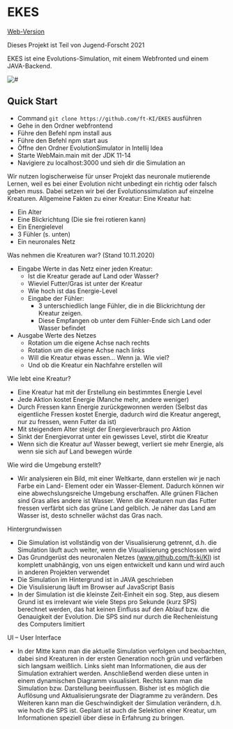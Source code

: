 
# EKES

[Web-Version](https://ekes.tim-arnold.de)

Dieses Projekt ist Teil von Jugend-Forscht 2021

EKES ist eine Evolutions-Simulation, mit einem Webfronted und einem JAVA-Backend.

![#](https://user-images.githubusercontent.com/46609883/111344927-19fd5980-867d-11eb-9803-8efa1e0d3803.png)

## Quick Start
 - Command `git clone https://github.com/ft-KI/EKES` ausführen
 - Gehe in den Ordner webfrontend
 - Führe den Befehl npm install aus
 - Führe den Befehl npm start aus
 - Öffne den Ordner EvolutionSimulator in Intellij Idea
 - Starte WebMain.main mit der JDK 11-14
 - Navigiere zu localhost:3000 und sieh dir die Simulation an

Wir nutzen logischerweise für unser Projekt das neuronale mutierende Lernen, weil es bei einer Evolution nicht unbedingt ein richtig oder falsch geben muss. Dabei setzen wir bei der Evolutionssimulation auf einzelne Kreaturen.
Allgemeine Fakten zu einer Kreatur:
Eine Kreatur hat: 
- Ein Alter
- Eine Blickrichtung (Die sie frei rotieren kann) 
- Ein Energielevel
- 3 Fühler (s. unten)
- Ein neuronales Netz
 
Was nehmen die Kreaturen war? (Stand 10.11.2020) 
- Eingabe Werte in das Netz einer jeden Kreatur:
  - Ist die Kreatur gerade auf Land oder Wasser?
  - Wieviel Futter/Gras ist unter der Kreatur
  - Wie hoch ist das Energie-Level
  - Eingabe der Fühler: 
    - 3 unterschiedlich lange Fühler, die in die Blickrichtung der Kreatur zeigen. 
    - Diese Empfangen ob unter dem Fühler-Ende sich Land oder Wasser befindet 
 - Ausgabe Werte des Netzes 
    - Rotation um die eigene Achse nach rechts 
    - Rotation um die eigene Achse nach links
    - Will die Kreatur etwas essen… Wenn ja. Wie viel?
    - Und ob die Kreatur ein Nachfahre erstellen will
    
Wie lebt eine Kreatur?
- Eine Kreatur hat mit der Erstellung ein bestimmtes Energie Level
- Jede Aktion kostet Energie (Manche mehr, andere weniger) 
- Durch Fressen kann Energie zurückgewonnen werden (Selbst das eigentliche Fressen kostet Energie, dadurch wird die Kreatur angeregt, nur zu fressen, wenn Futter da ist)
- Mit steigendem Alter steigt der Energieverbrauch pro Aktion 
- Sinkt der Energievorrat unter ein gewisses Level, stirbt die Kreatur
- Wenn sich die Kreatur auf Wasser bewegt, verliert sie mehr Energie, als wenn sie sich auf Land bewegen würde 

Wie wird die Umgebung erstellt?

- Wir analysieren ein Bild, mit einer Weltkarte, dann erstellen wir je nach Farbe ein Land- Element oder ein Wasser-Element. Dadurch können wir eine abwechslungsreiche Umgebung erschaffen. Alle grünen Flächen sind Gras alles andere ist Wasser. Wenn die Kreaturen nun das Futter fressen verfärbt sich das grüne Land gelblich. Je näher das Land am Wasser ist, desto schneller wächst das Gras nach. 

 
Hintergrundwissen
- Die Simulation ist vollständig von der Visualisierung getrennt, d.h. die Simulation läuft auch weiter, wenn die Visualisierung geschlossen wird
- Das Grundgerüst des neuronalen Netzes (www.github.com/ft-ki/KI) ist komplett unabhängig, von uns eigen entwickelt und kann und wird auch in anderen Projekten verwendet
- Die Simulation im Hintergrund ist in JAVA geschrieben
- Die Visulisierung läuft im Browser auf JavaScript Basis
- In der Simulation ist die kleinste Zeit-Einheit ein sog. Step, aus diesem Grund ist es irrelevant wie viele Steps pro Sekunde (kurz SPS) berechnet werden, das hat keinen Einfluss auf den Ablauf bzw. die Genauigkeit der Evolution. Die SPS sind nur durch die Rechenleistung des Computers limitiert

UI – User Interface

- In der Mitte kann man die aktuelle Simulation verfolgen und beobachten, dabei sind Kreaturen in der ersten Generation noch grün und verfärben sich langsam weißlich. Links sieht man Informationen, die aus der Simulation extrahiert werden. Anschließend werden diese unten in einem dynamischen Diagramm visualisiert. Rechts kann man die Simulation bzw. Darstellung beeinflussen. Bisher ist es möglich die Auflösung und Aktualisierungsrate der Diagramme zu verändern. Des Weiteren kann man die Geschwindigkeit der Simulation verändern, d.h. wie hoch die SPS ist. Geplant ist auch die Selektion einer Kreatur, um Informationen speziell über diese in Erfahrung zu bringen. 
